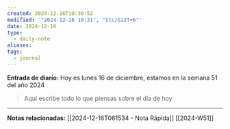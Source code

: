 ```yaml
---
created: 2024-12-16T10:30:52
modified: '"2024-12-16 10:31", "1tc/G12T+6"'
date: 2024-12-16
type:
  - daily-note
aliases: 
tags:
  - journal
---
```

**Entrada de diario:** 
Hoy es lunes 16 de diciembre, estamos en la semana 51 del año 2024

> Aquí escribe todo lo que piensas sobre el día de hoy


----
**Notas relacionadas:**
[[2024-12-16T061534 - Nota Rápida]]
[[2024-W51]]
